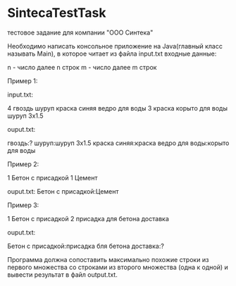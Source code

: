 # SintecaTestTask
тестовое задание для компании "ООО Синтека"

Необходимо написать консольное приложение на Java(главный класс 
называть Main), в которое читает из файла input.txt входные данные:

n - число
далее n строк
m - число
далее m строк

Пример 1:

input.txt:

4
гвоздь
шуруп
краска синяя
ведро для воды
3
краска
корыто для воды
шуруп 3х1.5

ouput.txt:

гвоздь:?
шуруп:шуруп 3х1.5
краска синяя:краска
ведро для воды:корыто для воды

 

Пример 2:

1
Бетон с присадкой
1
Цемент

ouput.txt:
Бетон с присадкой:Цемент

Пример 3:

1
Бетон с присадкой
2
присадка для бетона
доставка

ouput.txt:

Бетон с присадкой:присадка бля бетона
доставка:?

Программа должна сопоставить максимально похожие строки из первого
множества со строками из второго множества (одна к одной) и вывести
результат в файл output.txt.
